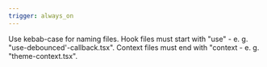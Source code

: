 ```yaml
---
trigger: always_on
---
```


Use kebab-case for naming files.
Hook files must start with "use" - e. g. "use-debounced'-callback.tsx".
Context files must end with "context - e. g. "theme-context.tsx".
